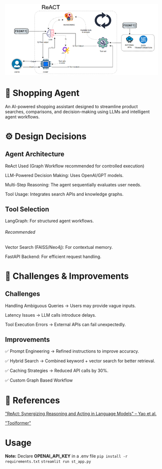 ![alt text](image.png)


# 🛒 Shopping Agent
An AI-powered shopping assistant designed to streamline product searches, comparisons, and decision-making using LLMs and intelligent agent workflows.


# ⚙️ Design Decisions
## Agent Architecture
ReAct Used (Graph Workflow recommended for controlled execution)


LLM-Powered Decision Making: Uses OpenAI/GPT models.


Multi-Step Reasoning: The agent sequentially evaluates user needs.


Tool Usage: Integrates search APIs and knowledge graphs.

## Tool Selection
LangGraph: For structured agent workflows.
###### _Recommended_
Vector Search (FAISS/Neo4j): For contextual memory.


FastAPI Backend: For efficient request handling.


# 🚧 Challenges & Improvements

## Challenges
Handling Ambiguous Queries → Users may provide vague inputs.


Latency Issues → LLM calls introduce delays.


Tool Execution Errors → External APIs can fail unexpectedly.

## Improvements
✅ Prompt Engineering → Refined instructions to improve accuracy.


✅ Hybrid Search → Combined keyword + vector search for better retrieval.


✅ Caching Strategies → Reduced API calls by 30%.


✅ Custom Graph Based Workflow

# 📖 References


["ReAct: Synergizing Reasoning and Acting in Language Models" – Yao et al.](https://arxiv.org/abs/2210.03629)

["Toolformer"](https://arxiv.org/abs/2302.04761)

# Usage
**Note:** Declare **OPENAI_API_KEY** in a .env file
`pip install -r requirements.txt`
`streamlit run st_app.py`
